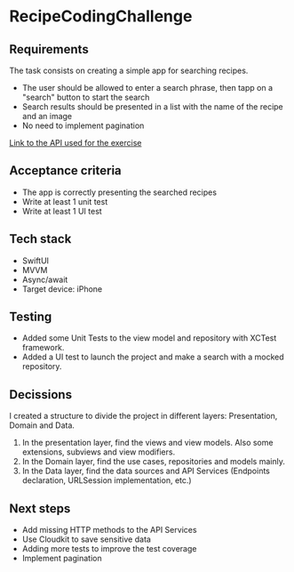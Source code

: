 # RecipeCodingChallenge

## Requirements
The task consists on creating a simple app for searching recipes.

- The user should be allowed to enter a search phrase, then tapp on a "search" button to start the search
- Search results should be presented in a list with the name of the recipe and an image
- No need to implement pagination

[Link to the API used for the exercise](https://developer.edamam.com)

## Acceptance criteria
- The app is correctly presenting the searched recipes
- Write at least 1 unit test
- Write at least 1 UI test

## Tech stack
- SwiftUI
- MVVM
- Async/await
- Target device: iPhone

## Testing
- Added some Unit Tests to the view model and repository with XCTest framework.  
- Added a UI test to launch the project and make a search with a mocked repository.

## Decissions
I created a structure to divide the project in different layers: Presentation, Domain and Data.  

1. In the presentation layer, find the views and view models. Also some extensions, subviews and view modifiers.
2. In the Domain layer, find the use cases, repositories and models mainly. 
3. In the Data layer, find the data sources and API Services (Endpoints declaration, URLSession implementation, etc.)

## Next steps
- Add missing HTTP methods to the API Services
- Use Cloudkit to save sensitive data
- Adding more tests to improve the test coverage
- Implement pagination
